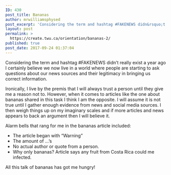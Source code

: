 ```yaml
---
ID: 430
post_title: Bananas
author: mrwilliamsphysed
post_excerpt: 'Considering the term and hashtag #FAKENEWS didn&rsquo;t really exist a year ago I certainly believe we now live in a world where people are starting to ask questions about our news sources and their legitimacy in bringing us correct information. Ironically, I live by the premis that I will always trust a person until they &hellip; <a href="https://mrwilliamsphysed.wordpress.com/2017/09/24/bananas/">Continue reading <span>Bananas</span></a><img alt="" border="0" src="https://pixel.wp.com/b.gif?host=mrwilliamsphysed.wordpress.com&amp;blog=67148074&amp;post=467&amp;subd=mrwilliamsphysed&amp;ref=&amp;feed=1" width="1" height="1">'
layout: post
permalink: >
  https://create.twu.ca/orientation/bananas-2/
published: true
post_date: 2017-09-24 01:37:04
---
```

<p>Considering the term and hashtag #FAKENEWS didn&#8217;t really exist a year ago I certainly believe we now live in a world where people are starting to ask questions about our news sources and their legitimacy in bringing us correct information.</p>
<p>Ironically, I live by the premis that I will always trust a person until they give me a reason not to. However, when it comes to articles like the one about bananas shared in this task I think I am the opposite. I will assume it is not true until I gather enough evidence from news and social media sources. I then weigh things up on my imaginary scales and if more articles and news appears to back an argument then I will believe it.</p>
<p>Alarm bells that rang for me in the bananas article included:</p>
<ul>
<li>The article began with &#8220;Warning&#8221;</li>
<li>The amount of &#8230;&#8217;s</li>
<li>No actual author or quote from a person.</li>
<li>Why only bananas? Article says any fruit from Costa Rica could me infected.</li>
</ul>
<p>All this talk of bananas has got me hungry!</p><br />  <a rel="nofollow" href="http://feeds.wordpress.com/1.0/gocomments/mrwilliamsphysed.wordpress.com/467/"><img alt="" border="0" src="http://feeds.wordpress.com/1.0/comments/mrwilliamsphysed.wordpress.com/467/" /></a> <img alt="" border="0" src="https://pixel.wp.com/b.gif?host=mrwilliamsphysed.wordpress.com&#038;blog=67148074&%23038;post=467&%23038;subd=mrwilliamsphysed&%23038;ref=&%23038;feed=1" width="1" height="1" />